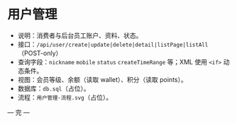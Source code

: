 # 用户管理

- 说明：消费者与后台员工账户、资料、状态。
- 接口：`/api/user/create|update|delete|detail|listPage|listAll`（POST-only）
- 查询字段：`nickname` `mobile` `status` `createTimeRange` 等；XML 使用 `<if>` 动态条件。
- 视图：会员等级、余额（读取 wallet）、积分（读取 points）。
- 数据库：`db.sql`（占位）。
- 流程：`用户管理-流程.svg`（占位）。

— 完 —